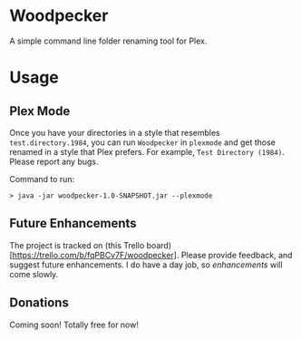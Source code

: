 # Woodpecker
A simple command line folder renaming tool for Plex.

# Usage

## Plex Mode

Once you have your directories in a style that resembles `test.directory.1984`, you can run `Woodpecker` in `plexmode` and get those renamed in a style that Plex prefers. For example, `Test Directory (1984)`. Please report any bugs.

Command to run:
```
> java -jar woodpecker-1.0-SNAPSHOT.jar --plexmode
```

## Future Enhancements

The project is tracked on (this Trello board)[https://trello.com/b/fqPBCv7F/woodpecker]. Please provide feedback, and suggest future enhancements. I do have a day job, so _enhancements_ will come slowly.

## Donations

Coming soon! Totally free for now!
